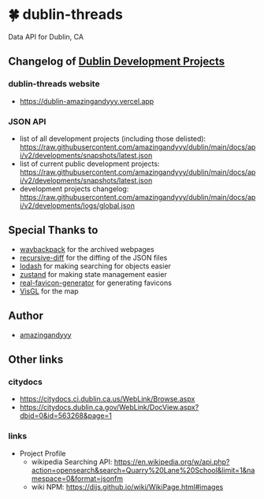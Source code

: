 # 🍀 dublin-threads

Data API for Dublin, CA

## Changelog of [Dublin Development Projects](https://dublin-development.icitywork.com/)

### dublin-threads website

- https://dublin-amazingandyyy.vercel.app

### JSON API

- list of all development projects (including those delisted): https://raw.githubusercontent.com/amazingandyyy/dublin/main/docs/api/v2/developments/snapshots/latest.json
- list of current public development projects: https://raw.githubusercontent.com/amazingandyyy/dublin/main/docs/api/v2/developments/snapshots/latest.json
- development projects changelog: https://raw.githubusercontent.com/amazingandyyy/dublin/main/docs/api/v2/developments/logs/global.json

## Special Thanks to

- [waybackpack](https://github.com/jsvine/waybackpack) for the archived webpages
- [recursive-diff](https://www.npmjs.com/package/recursive-diff) for the diffing of the JSON files
- [lodash](https://lodash.com/) for making searching for objects easier
- [zustand](https://github.com/pmndrs/zustand) for making state management easier
- [real-favicon-generator](https://realfavicongenerator.net/favicon_result) for generating favicons
- [VisGL](https://visgl.github.io/react-map-gl/docs/get-started) for the map

## Author

- [amazingandyyy](github.com/amazingandyyy)

## Other links

### citydocs

- https://citydocs.ci.dublin.ca.us/WebLink/Browse.aspx
- https://citydocs.dublin.ca.gov/WebLink/DocView.aspx?dbid=0&id=563268&page=1

### links

- Project Profile
  - wikipedia Searching API: https://en.wikipedia.org/w/api.php?action=opensearch&search=Quarry%20Lane%20School&limit=1&namespace=0&format=jsonfm
  - wiki NPM: https://dijs.github.io/wiki/WikiPage.html#images
